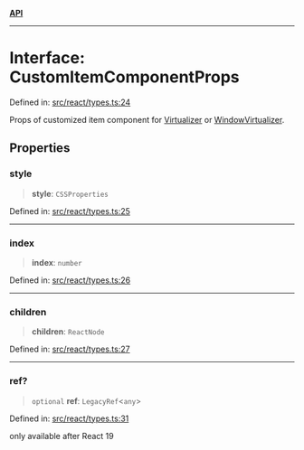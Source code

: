 [**API**](../../API.md)

***

# Interface: CustomItemComponentProps

Defined in: [src/react/types.ts:24](https://github.com/inokawa/virtua/blob/bef8d3f4969c1398c3cf5c6c917097dd810b514f/src/react/types.ts#L24)

Props of customized item component for [Virtualizer](../variables/Virtualizer.md) or [WindowVirtualizer](../variables/WindowVirtualizer.md).

## Properties

### style

> **style**: `CSSProperties`

Defined in: [src/react/types.ts:25](https://github.com/inokawa/virtua/blob/bef8d3f4969c1398c3cf5c6c917097dd810b514f/src/react/types.ts#L25)

***

### index

> **index**: `number`

Defined in: [src/react/types.ts:26](https://github.com/inokawa/virtua/blob/bef8d3f4969c1398c3cf5c6c917097dd810b514f/src/react/types.ts#L26)

***

### children

> **children**: `ReactNode`

Defined in: [src/react/types.ts:27](https://github.com/inokawa/virtua/blob/bef8d3f4969c1398c3cf5c6c917097dd810b514f/src/react/types.ts#L27)

***

### ref?

> `optional` **ref**: `LegacyRef`\<`any`\>

Defined in: [src/react/types.ts:31](https://github.com/inokawa/virtua/blob/bef8d3f4969c1398c3cf5c6c917097dd810b514f/src/react/types.ts#L31)

only available after React 19
